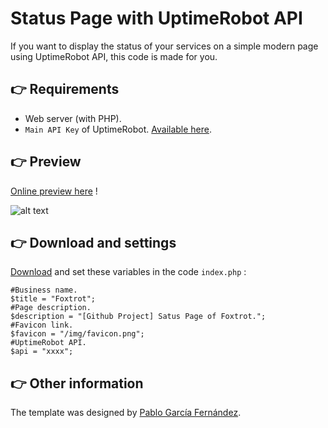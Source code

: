 # Status Page with UptimeRobot API

If you want to display the status of your services on a simple modern page using UptimeRobot API, this code is made for you.

## 👉 Requirements
- Web server (with PHP).
- ```Main API Key``` of UptimeRobot. [Available here](https://uptimerobot.com/dashboard#mySettings).

## 👉 Preview

[Online preview here](https://foxtrot.network/github/uptimerobot_statuspage) !

![alt text](https://i.gyazo.com/b78ff53046b26f7710f371ebd6523460.png)

## 👉 Download and settings

[Download](https://github.com/matheograil/uptimerobot_statuspage/archive/master.zip) and set these variables in the code ```index.php``` :

```
#Business name.
$title = "Foxtrot";
#Page description.
$description = "[Github Project] Satus Page of Foxtrot.";
#Favicon link.
$favicon = "/img/favicon.png";
#UptimeRobot API.
$api = "xxxx";
```

## 👉 Other information

The template was designed by [Pablo García Fernández](https://codepen.io/heypablete/pen/qdIsm).
